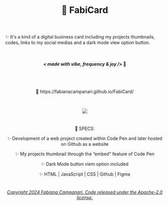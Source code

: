 <br>

# <p align="center"> 🎫  FabiCard </p>

<br>

✨  It's a kind of a digital business card including my projects thumbnails, codes, links to my social medias and a dark mode view option button.

<br>

#### <p align="center">  ***< made with vibe, frequency & joy />*** 🪬  </p>

#

 <br>

<p align="center"> 🚀  https://fabianacampanari.github.io/FabiCard/ </p>

<br>
 
 <p align="center">
 <img src="https://github.com/user-attachments/assets/eb0fe1d0-580d-4a1e-9f3a-c4a1aea565a8" </p>
 
 #




 <p align="center"> 📌  SPECS: </p>

 <p align="center"> ✨   Development of a web project created within Code Pen and later hosted on Github as a website </p>

 <p align="center"> ✨   My projects thumbnail through the “embed” feature of Code Pen </p>

 <p align="center"> ✨   Dark Mode button viem option included </p>

 <p align="center"> ✨   HTML | JavaScript | CSS | Github | Figma </p>
 

#

###### <p align="center"> [Copyright 2024 Fabiana Campanari. Code released under the  Apache-2.0 license.](https://github.com/FabianaCampanari/FabiCard/blob/06bb5ac9efffc9385df627b3ab7ea13e29a8ee7e/LICENSE)
